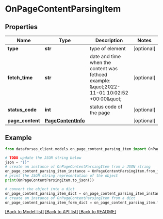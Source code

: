 # OnPageContentParsingItem


## Properties

Name | Type | Description | Notes
------------ | ------------- | ------------- | -------------
**type** | **str** | type of element | [optional] 
**fetch_time** | **str** | date and time when the content was fethced example: \&quot;2022-11-01 10:02:52 +00:00\&quot; | [optional] 
**status_code** | **int** | status code of the page | [optional] 
**page_content** | [**PageContentInfo**](PageContentInfo.md) |  | [optional] 

## Example

```python
from dataforseo_client.models.on_page_content_parsing_item import OnPageContentParsingItem

# TODO update the JSON string below
json = "{}"
# create an instance of OnPageContentParsingItem from a JSON string
on_page_content_parsing_item_instance = OnPageContentParsingItem.from_json(json)
# print the JSON string representation of the object
print(OnPageContentParsingItem.to_json())

# convert the object into a dict
on_page_content_parsing_item_dict = on_page_content_parsing_item_instance.to_dict()
# create an instance of OnPageContentParsingItem from a dict
on_page_content_parsing_item_form_dict = on_page_content_parsing_item.from_dict(on_page_content_parsing_item_dict)
```
[[Back to Model list]](../README.md#documentation-for-models) [[Back to API list]](../README.md#documentation-for-api-endpoints) [[Back to README]](../README.md)



